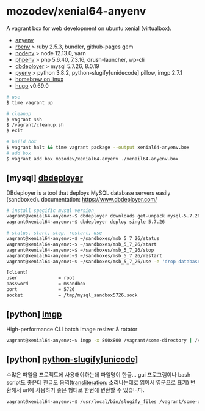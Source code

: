 # mozodev/xenial64-anyenv

A vagrant box for web development on ubuntu xenial (virtualbox).

- [anyenv](https://github.com/anyenv/anyenv)
- [rbenv](https://github.com/rbenv/rbenv) > ruby 2.5.3, bundler, github-pages gem
- [nodenv](https://github.com/nodenv/nodenv) > node 12.13.0, yarn
- [phpenv](https://github.com/phpenv/phpenv) > php 5.6.40, 7.3.16, drush-launcher, wp-cli
- [dbdeployer](https://github.com/datacharmer/dbdeployer) > mysql 5.7.26, 8.0.19
- [pyenv](https://github.com/pyenv/pyenv) > python 3.8.2, python-slugify[unidecode] pillow, imgp 2.7.1
- [homebrew on linux](https://docs.brew.sh/Homebrew-on-Linux)
- [hugo](https://github.com/gohugoio/hugo) v0.69.0

```zsh
# use
$ time vagrant up

# cleanup 
$ vagrant ssh
$ /vagrant/cleanup.sh
$ exit

# build box
$ vagrant halt && time vagrant package --output xenial64-anyenv.box
# add box
$ vagrant add box mozodev/xenial64-anyenv ./xenail64-anyenv.box
```

## [mysql] [dbdeployer](https://github.com/datacharmer/dbdeployer/)

DBdeployer is a tool that deploys MySQL database servers easily (sandboxed).
documentation: <https://www.dbdeployer.com/>

```bash
# install specific mysql version
vagrant@xenial64-anyenv:~$ dbdeployer downloads get-unpack mysql-5.7.26.tar.xz --delete-after-unpack
vagrant@xenial64-anyenv:~$ dbdeployer deploy single 5.7.26

# status, start, stop, restart, use
vagrant@xenial64-anyenv:~$ ~/sandboxes/msb_5_7_26/status
vagrant@xenial64-anyenv:~$ ~/sandboxes/msb_5_7_26/start
vagrant@xenial64-anyenv:~$ ~/sandboxes/msb_5_7_26/stop
vagrant@xenial64-anyenv:~$ ~/sandboxes/msb_5_7_26/restart
vagrant@xenial64-anyenv:~$ ~/sandboxes/msb_5_7_26/use -e 'drop database test; create database ieas21;'

[client]
user               = root
password           = msandbox
port               = 5726
socket             = /tmp/mysql_sandbox5726.sock
```

## [python] [imgp](https://github.com/jarun/imgp)

High-performance CLI batch image resizer & rotator

```bash
vagrant@xenial64-anyenv:~$ imgp -x 800x800 /vagrant/some-directory | /vagrant/some-file.jpg
```

## [python] [python-slugify[unicode]](https://github.com/un33k/python-slugify)

수많은 파일을 프로젝트에 사용해야하는데 파일명이 한글... gui 프로그램이나 bash script도 좋은데 한글도 
음역([transliteration](https://www.dictionary.com/browse/transliteration#): 소리나는데로 읽어서 영문으로 표기) 변환해서
url에 사용하기 좋은 형태로 한번에 변환할 수 있습니다.

```bash
vagrant@xenial64-anyenv:~$ /usr/local/bin/slugify_files /vagrant/some-directory
```
